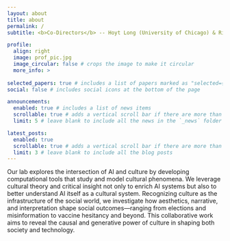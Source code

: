 ```yaml
---
layout: about
title: about
permalink: /
subtitle: <b>Co-Directors</b> -- Hoyt Long (University of Chicago) & Richard Jean So (Duke University)

profile:
  align: right
  image: prof_pic.jpg
  image_circular: false # crops the image to make it circular
  more_info: >
  
selected_papers: true # includes a list of papers marked as "selected={true}"
social: false # includes social icons at the bottom of the page

announcements:
  enabled: true # includes a list of news items
  scrollable: true # adds a vertical scroll bar if there are more than 3 news items
  limit: 5 # leave blank to include all the news in the `_news` folder

latest_posts:
  enabled: true
  scrollable: true # adds a vertical scroll bar if there are more than 3 new posts items
  limit: 3 # leave blank to include all the blog posts
---
```


Our lab explores the intersection of AI and culture by developing computational tools that study and model cultural phenomena. We leverage cultural theory and critical insight not only to enrich AI systems but also to better understand AI itself as a cultural system. Recognizing culture as the infrastructure of the social world, we investigate how aesthetics, narrative, and interpretation shape social outcomes—ranging from elections and misinformation to vaccine hesitancy and beyond. This collaborative work aims to reveal the causal and generative power of culture in shaping both society and technology.
